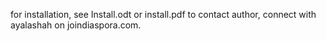 for installation, see Install.odt or install.pdf
to contact author, connect with ayalashah on joindiaspora.com.
